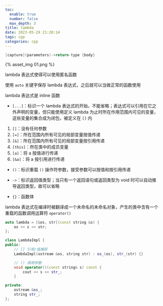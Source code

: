 ```yaml
---
toc:
  enable: true
  number: false
  max_depth: 3
title: lambda
date: 2023-05-29 21:20:14
tags: cpp
categories: cpp
---
```


```cpp
[capture](parameters)->return-type {body}
```
{% asset_img 01.png %}

lambda 表达式使得可以使用匿名函数

使用 `auto` 关键字保存 lambda 表达式，之后就可以当做正常的函数使用

lambda 表达式是 inline 函数

- `[...]`：标识一个 lambda 表达式的开始，不能省略；表达式可以引用在它之外声明的变量，但只能使用定义 lambda 为止时所在作用范围内可见的变量，这些变量的集合成为闭包，被定义在 `[]` 内
1. `[]`：没有任何参数
2. `[=]`：所在范围内所有可见的局部变量按值传递
3. `[&]`：所在范围内所有可见的局部变量按引用传递
4. `[this]`：所在类中的成员变量
5. `[a]`：将 a 按值进行传递
6. `[&a]`：将 a 按引用进行传递

- `()`：标识重载 `()` 操作符参数，接受参数可以按值和按引用传递

- `->`：标识返回值类型；当只有一个返回语句或返回类型为 void 时可以自动推导返回类型，故可以省略

- `{}`：函数体

lambda 表达式在编译时被翻译成一个未命名的未命名对象，产生的类中含有一个重载的函数调用运算符 `operator()`

```cpp
auto lambda = [&os, str](const string &s) {
    os << s << str;
};

class LambdaImpl {
public:
    // [] 引用/值捕获
    LambdaImpl(ostream &os, string str) : os_(os), str_(str) {}

    // () 调用参数
    void operator()(const string& s) const {
        cout << s << str_;
    }

private:
    ostream &os_;
    string str_;
};
```